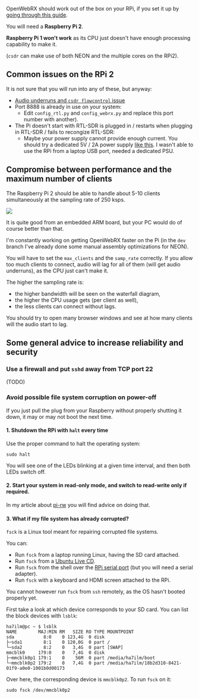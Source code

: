 OpenWebRX should work out of the box on your RPi, if you set it up by [going through this guide](http://ha5kfu.sch.bme.hu/openwebrx-quick-setup).

You will need a **Raspberry Pi 2**.

**Raspberry Pi 1 won't work** as its CPU just doesn't have enough processing capability to make it.

(`csdr` can make use of both NEON and the multiple cores on the RPi2).

## Common issues on the RPi 2

It is not sure that you will run into any of these, but anyway:

* [Audio underruns and `csdr flowcontrol` issue](https://github.com/simonyiszk/openwebrx/issues/9)
* Port 8888 is already in use on your system:
  * Edit `config_rtl.py` and `config_webrx.py` and replace this port number with another).
* The Pi doesn't start with RTL-SDR is plugged in / restarts when plugging in RTL-SDR / fails to recongize RTL-SDR: 
  * Maybe your power supply cannot provide enough current. You should try a dedicated 5V / 2A power supply [like this](http://www.adafruit.com/product/1995). I wasn't able to use the RPi from a laptop USB port, needed a dedicated PSU.

## Compromise between performance and the maximum number of clients

The Raspberry Pi 2 should be able to handle about 5-10 clients simultaneously at the sampling rate of 250 ksps.

![](http://ha5kfu.sch.bme.hu/up/levlista/top-all-proc.png)

It is quite good from an embedded ARM board, but your PC would do of course better than that.

I'm constantly working on getting OpenWebRX faster on the Pi (in the `dev` branch I've already done some manual assembly optimizations for NEON).

You will have to set the `max_clients` and the `samp_rate` correctly. 
If you allow too much clients to connect, audio will lag for all of them (will get audio underruns), as the CPU just can't make it.

The higher the sampling rate is:
* the higher bandwidth will be seen on the waterfall diagram,
* the higher the CPU usage gets (per client as well),
* the less clients can connect without lags.

You should try to open many browser windows and see at how many clients will the audio start to lag.

## Some general advice to increase reliability and security

### Use a firewall and put `sshd` away from TCP port 22

(TODO)

### Avoid possible file system corruption on power-off

If you just pull the plug from your Raspberry without properly shutting it down, it may or may not boot the next time. 

#### 1. Shutdown the RPi with `halt` every time

Use the proper command to halt the operating system:

    sudo halt

You will see one of the LEDs blinking at a given time interval, and then both LEDs switch off.

#### 2. Start your system in read-only mode, and switch to read-write only if required.

In my article about [pi-rw](http://ha5kfu.sch.bme.hu/node/160) you will find advice on doing that.

#### 3. What if my file system has already corrupted?

`fsck` is a Linux tool meant for repairing corrupted file systems.

You can:
* Run `fsck` from a laptop running Linux, having the SD card attached.
* Run `fsck` from a [Ubuntu Live CD](http://ubuntu.com). 
* Run `fsck` from the shell over the [RPi serial port](http://elinux.org/RPi_Serial_Connection) (but you will need a serial adapter).
* Run `fsck` with a keyboard and HDMI screen attached to the RPi.

You cannot however run `fsck` from `ssh` remotely, as the OS hasn't booted properly yet.

First take a look at which device corresponds to your SD card. You can list the block devices with `lsblk`:

    ha7ilm@pc ~ $ lsblk
    NAME        MAJ:MIN RM   SIZE RO TYPE MOUNTPOINT
    sda           8:0    0 123,4G  0 disk 
    ├─sda1        8:1    0 120,0G  0 part /
    └─sda2        8:2    0   3,4G  0 part [SWAP]
    mmcblk0     179:0    0   7,4G  0 disk 
    ├─mmcblk0p1 179:1    0    56M  0 part /media/ha7ilm/boot
    └─mmcblk0p2 179:2    0   7,4G  0 part /media/ha7ilm/18b2d310-8421-01f9-a0e0-1001b0d00173

Over here, the corresponding device is `mmcblk0p2`. To run `fsck` on it:

    sudo fsck /dev/mmcblk0p2